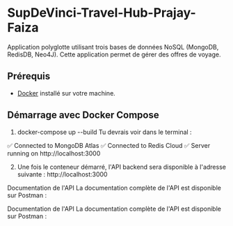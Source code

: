 # SupDeVinci-Travel-Hub-Prajay-Faiza

Application polyglotte utilisant trois bases de données NoSQL (MongoDB, RedisDB, Neo4J). Cette application permet de gérer des offres de voyage.

## Prérequis

- [Docker](https://www.docker.com/) installé sur votre machine.

## Démarrage avec Docker Compose

1. docker-compose up --build
Tu devrais voir dans le terminal :

✅ Connected to MongoDB Atlas
✅ Connected to Redis Cloud
✅ Server running on http://localhost:3000


2. Une fois le conteneur démarré, l'API backend sera disponible à l'adresse suivante :
   http://localhost:3000

Documentation de l'API
La documentation complète de l'API est disponible sur Postman :

Documentation de l'API
La documentation complète de l'API est disponible sur Postman :
